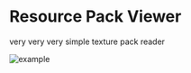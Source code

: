 # Resource Pack Viewer
very very very simple texture pack reader

![example](https://media.discordapp.net/attachments/1031576950722007070/1059161469683503204/image.png?width=707&height=399)

